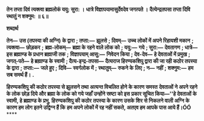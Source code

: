 **तेन तप्ता दिवं त्यक्त्वा ब्रह्मलोकं ययु: सुरा: ।** **धात्रे विज्ञापयामासुर्देवदेव जगत्पते ।** **दैत्येन्द्रतपसा तप्ता दिवि स्थातुं न शक्नुम: ॥ ६॥** 

**शब्दार्थ** 

**तेन—** **उस (तपस्या की अग्नि) के द्वारा** **; तप्ता:—** **झुलसे** **; दिवम्—** **उच्च लोकों में अपने रिहायशी मकान** **; त्यक्त्वा—** **छोड़कर** **;** **ब्रह्म-लोकम्—** **ब्रह्मा के रहने वाले लोक को** **; ययु:—** **गये** **; सुरा:—** **देवतागण** **; धात्रे—** **इस ब्रह्माण्ड के प्रधान ब्रह्माजी तक** **;** **विज्ञापयाम् आसु:—** **निवेदन किया** **; देव-देव—** **हे देवताओं में प्रमुख** **; जगत्-पते—** **हे ब्रह्माण्ड के स्वामी** **; दैत्य-इन्द्र-तपसा—** **दैत्यराज हिरण्यकशिपु द्वारा की जा रही कठोर तपस्या के द्वारा** **; तप्ता:—** **जले हुए** **; दिवि—** **स्वर्गलोक में** **; स्थातुम्—** **रुकने के** **लिए** **; न—** **नहीं** **; शक्नुम:—** **हम सब समर्थ हैं।** **.** 

**हिरण्यकशिपु की कठोर तपस्या से झुलसने तथा अत्यन्त विचलित होने के कारण समस्त** **देवताओं ने अपने रहने के लोक छोड़ दिये और ब्रह्मा के लोक को गये जहाँ उन्होंने स्रष्टा को इस** **प्रकार सूचित किया—''हे देवताओं के स्वामी, हे ब्रह्माण्ड के प्रभु, हिरण्यकशिपु की कठोर** **तपस्या के कारण उसके शिर से निकलने वाली अग्नि के कारण हम लोग इतने उद्विग्न हैं कि** **हम अपने लोकों में रह नहीं सकते, अतएव हम आपके पास आये हैं।ÓÓ** **** 